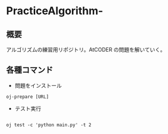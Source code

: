 # PracticeAlgorithm-

## 概要

アルゴリズムの練習用リポジトリ。AtCODER の問題を解いていく。

## 各種コマンド

- 問題をインストール

```
oj-prepare [URL]
```

- テスト実行

```

oj test -c 'python main.py' -t 2

```

```

```
